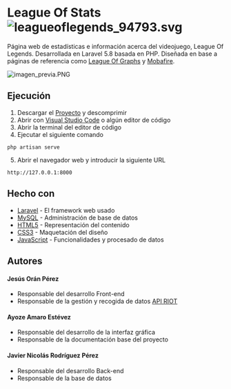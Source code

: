 # League Of Stats ![leagueoflegends_94793.svg](https://bit.ly/3d1o5Rd)
Página web de estadísticas e información acerca del videojuego, League Of Legends. Desarrollada en Laravel 5.8 basada en PHP. Diseñada en base a páginas de referencia como [League Of Graphs](https://www.leagueofgraphs.com/es/) y [Mobafire](https://www.mobafire.com).

![imagen_previa.PNG](https://github.com/JavierNRP/League-of-Stats_App/blob/master/public/img/imagen_previa.PNG?raw=true)

## Ejecución
1. Descargar el [Proyecto](https://bit.ly/2LRsfzg) y descomprimir
2. Abrir con [Visual Studio Code](https://code.visualstudio.com) o algún editor de código
3. Abrir la terminal del editor de código
4. Ejecutar el siguiente comando
```
php artisan serve
```
5. Abrir el navegador web y introducir la siguiente URL
```
http://127.0.0.1:8000
```

## Hecho con
* [Laravel](https://laravel.com) - El framework web usado
* [MySQL](https://www.mysql.com) - Administración de base de datos
* [HTML5](https://developer.mozilla.org/es/docs/HTML/HTML5) - Representación del contenido
* [CSS3](https://developer.mozilla.org/es/docs/Archive/CSS3) - Maquetación del diseño
* [JavaScript](https://developer.mozilla.org/es/docs/Web/JavaScript) - Funcionalidades y procesado de datos

## Autores

#### Jesús Orán Pérez

- Responsable del desarrollo Front-end
- Responsable de la gestión y recogida de datos [API RIOT](https://developer.riotgames.com)

#### Ayoze Amaro Estévez

- Responsable del desarrollo de la interfaz gráfica
- Responsable de la documentación base del proyecto

#### Javier Nicolás Rodríguez Pérez

- Responsable del desarrollo Back-end
- Responsable de la base de datos
